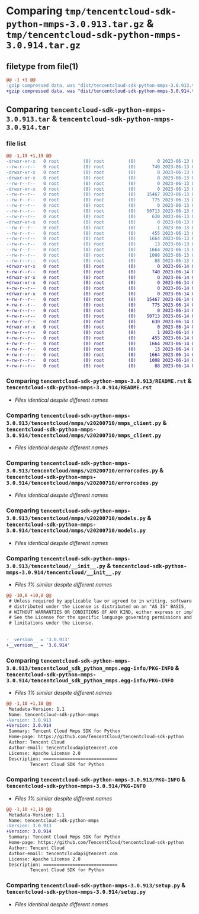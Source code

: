 # Comparing `tmp/tencentcloud-sdk-python-mmps-3.0.913.tar.gz` & `tmp/tencentcloud-sdk-python-mmps-3.0.914.tar.gz`

## filetype from file(1)

```diff
@@ -1 +1 @@
-gzip compressed data, was "dist/tencentcloud-sdk-python-mmps-3.0.913.tar", last modified: Tue Jun 13 02:15:01 2023, max compression
+gzip compressed data, was "dist/tencentcloud-sdk-python-mmps-3.0.914.tar", last modified: Wed Jun 14 00:30:07 2023, max compression
```

## Comparing `tencentcloud-sdk-python-mmps-3.0.913.tar` & `tencentcloud-sdk-python-mmps-3.0.914.tar`

### file list

```diff
@@ -1,19 +1,19 @@
-drwxr-xr-x   0 root         (0) root         (0)        0 2023-06-13 02:15:01.000000 tencentcloud-sdk-python-mmps-3.0.913/
--rw-r--r--   0 root         (0) root         (0)      740 2023-06-13 02:15:01.000000 tencentcloud-sdk-python-mmps-3.0.913/README.rst
-drwxr-xr-x   0 root         (0) root         (0)        0 2023-06-13 02:15:01.000000 tencentcloud-sdk-python-mmps-3.0.913/tencentcloud/
-drwxr-xr-x   0 root         (0) root         (0)        0 2023-06-13 02:15:01.000000 tencentcloud-sdk-python-mmps-3.0.913/tencentcloud/mmps/
--rw-r--r--   0 root         (0) root         (0)        0 2023-06-13 02:15:01.000000 tencentcloud-sdk-python-mmps-3.0.913/tencentcloud/mmps/__init__.py
-drwxr-xr-x   0 root         (0) root         (0)        0 2023-06-13 02:15:01.000000 tencentcloud-sdk-python-mmps-3.0.913/tencentcloud/mmps/v20200710/
--rw-r--r--   0 root         (0) root         (0)    15467 2023-06-13 02:15:01.000000 tencentcloud-sdk-python-mmps-3.0.913/tencentcloud/mmps/v20200710/mmps_client.py
--rw-r--r--   0 root         (0) root         (0)      775 2023-06-13 02:15:01.000000 tencentcloud-sdk-python-mmps-3.0.913/tencentcloud/mmps/v20200710/errorcodes.py
--rw-r--r--   0 root         (0) root         (0)        0 2023-06-13 02:15:01.000000 tencentcloud-sdk-python-mmps-3.0.913/tencentcloud/mmps/v20200710/__init__.py
--rw-r--r--   0 root         (0) root         (0)    50713 2023-06-13 02:15:01.000000 tencentcloud-sdk-python-mmps-3.0.913/tencentcloud/mmps/v20200710/models.py
--rw-r--r--   0 root         (0) root         (0)      630 2023-06-13 02:15:01.000000 tencentcloud-sdk-python-mmps-3.0.913/tencentcloud/__init__.py
-drwxr-xr-x   0 root         (0) root         (0)        0 2023-06-13 02:15:01.000000 tencentcloud-sdk-python-mmps-3.0.913/tencentcloud_sdk_python_mmps.egg-info/
--rw-r--r--   0 root         (0) root         (0)        1 2023-06-13 02:15:01.000000 tencentcloud-sdk-python-mmps-3.0.913/tencentcloud_sdk_python_mmps.egg-info/dependency_links.txt
--rw-r--r--   0 root         (0) root         (0)      455 2023-06-13 02:15:01.000000 tencentcloud-sdk-python-mmps-3.0.913/tencentcloud_sdk_python_mmps.egg-info/SOURCES.txt
--rw-r--r--   0 root         (0) root         (0)     1664 2023-06-13 02:15:01.000000 tencentcloud-sdk-python-mmps-3.0.913/tencentcloud_sdk_python_mmps.egg-info/PKG-INFO
--rw-r--r--   0 root         (0) root         (0)       13 2023-06-13 02:15:01.000000 tencentcloud-sdk-python-mmps-3.0.913/tencentcloud_sdk_python_mmps.egg-info/top_level.txt
--rw-r--r--   0 root         (0) root         (0)     1664 2023-06-13 02:15:01.000000 tencentcloud-sdk-python-mmps-3.0.913/PKG-INFO
--rw-r--r--   0 root         (0) root         (0)     1008 2023-06-13 02:15:01.000000 tencentcloud-sdk-python-mmps-3.0.913/setup.py
--rw-r--r--   0 root         (0) root         (0)       88 2023-06-13 02:15:01.000000 tencentcloud-sdk-python-mmps-3.0.913/setup.cfg
+drwxr-xr-x   0 root         (0) root         (0)        0 2023-06-14 00:30:07.000000 tencentcloud-sdk-python-mmps-3.0.914/
+-rw-r--r--   0 root         (0) root         (0)      740 2023-06-14 00:30:06.000000 tencentcloud-sdk-python-mmps-3.0.914/README.rst
+drwxr-xr-x   0 root         (0) root         (0)        0 2023-06-14 00:30:07.000000 tencentcloud-sdk-python-mmps-3.0.914/tencentcloud/
+drwxr-xr-x   0 root         (0) root         (0)        0 2023-06-14 00:30:07.000000 tencentcloud-sdk-python-mmps-3.0.914/tencentcloud/mmps/
+-rw-r--r--   0 root         (0) root         (0)        0 2023-06-14 00:30:06.000000 tencentcloud-sdk-python-mmps-3.0.914/tencentcloud/mmps/__init__.py
+drwxr-xr-x   0 root         (0) root         (0)        0 2023-06-14 00:30:07.000000 tencentcloud-sdk-python-mmps-3.0.914/tencentcloud/mmps/v20200710/
+-rw-r--r--   0 root         (0) root         (0)    15467 2023-06-14 00:30:06.000000 tencentcloud-sdk-python-mmps-3.0.914/tencentcloud/mmps/v20200710/mmps_client.py
+-rw-r--r--   0 root         (0) root         (0)      775 2023-06-14 00:30:06.000000 tencentcloud-sdk-python-mmps-3.0.914/tencentcloud/mmps/v20200710/errorcodes.py
+-rw-r--r--   0 root         (0) root         (0)        0 2023-06-14 00:30:06.000000 tencentcloud-sdk-python-mmps-3.0.914/tencentcloud/mmps/v20200710/__init__.py
+-rw-r--r--   0 root         (0) root         (0)    50713 2023-06-14 00:30:06.000000 tencentcloud-sdk-python-mmps-3.0.914/tencentcloud/mmps/v20200710/models.py
+-rw-r--r--   0 root         (0) root         (0)      630 2023-06-14 00:30:06.000000 tencentcloud-sdk-python-mmps-3.0.914/tencentcloud/__init__.py
+drwxr-xr-x   0 root         (0) root         (0)        0 2023-06-14 00:30:07.000000 tencentcloud-sdk-python-mmps-3.0.914/tencentcloud_sdk_python_mmps.egg-info/
+-rw-r--r--   0 root         (0) root         (0)        1 2023-06-14 00:30:07.000000 tencentcloud-sdk-python-mmps-3.0.914/tencentcloud_sdk_python_mmps.egg-info/dependency_links.txt
+-rw-r--r--   0 root         (0) root         (0)      455 2023-06-14 00:30:07.000000 tencentcloud-sdk-python-mmps-3.0.914/tencentcloud_sdk_python_mmps.egg-info/SOURCES.txt
+-rw-r--r--   0 root         (0) root         (0)     1664 2023-06-14 00:30:07.000000 tencentcloud-sdk-python-mmps-3.0.914/tencentcloud_sdk_python_mmps.egg-info/PKG-INFO
+-rw-r--r--   0 root         (0) root         (0)       13 2023-06-14 00:30:07.000000 tencentcloud-sdk-python-mmps-3.0.914/tencentcloud_sdk_python_mmps.egg-info/top_level.txt
+-rw-r--r--   0 root         (0) root         (0)     1664 2023-06-14 00:30:07.000000 tencentcloud-sdk-python-mmps-3.0.914/PKG-INFO
+-rw-r--r--   0 root         (0) root         (0)     1008 2023-06-14 00:30:06.000000 tencentcloud-sdk-python-mmps-3.0.914/setup.py
+-rw-r--r--   0 root         (0) root         (0)       88 2023-06-14 00:30:07.000000 tencentcloud-sdk-python-mmps-3.0.914/setup.cfg
```

### Comparing `tencentcloud-sdk-python-mmps-3.0.913/README.rst` & `tencentcloud-sdk-python-mmps-3.0.914/README.rst`

 * *Files identical despite different names*

### Comparing `tencentcloud-sdk-python-mmps-3.0.913/tencentcloud/mmps/v20200710/mmps_client.py` & `tencentcloud-sdk-python-mmps-3.0.914/tencentcloud/mmps/v20200710/mmps_client.py`

 * *Files identical despite different names*

### Comparing `tencentcloud-sdk-python-mmps-3.0.913/tencentcloud/mmps/v20200710/errorcodes.py` & `tencentcloud-sdk-python-mmps-3.0.914/tencentcloud/mmps/v20200710/errorcodes.py`

 * *Files identical despite different names*

### Comparing `tencentcloud-sdk-python-mmps-3.0.913/tencentcloud/mmps/v20200710/models.py` & `tencentcloud-sdk-python-mmps-3.0.914/tencentcloud/mmps/v20200710/models.py`

 * *Files identical despite different names*

### Comparing `tencentcloud-sdk-python-mmps-3.0.913/tencentcloud/__init__.py` & `tencentcloud-sdk-python-mmps-3.0.914/tencentcloud/__init__.py`

 * *Files 1% similar despite different names*

```diff
@@ -10,8 +10,8 @@
 # Unless required by applicable law or agreed to in writing, software
 # distributed under the License is distributed on an "AS IS" BASIS,
 # WITHOUT WARRANTIES OR CONDITIONS OF ANY KIND, either express or implied.
 # See the License for the specific language governing permissions and
 # limitations under the License.
 
 
-__version__ = '3.0.913'
+__version__ = '3.0.914'
```

### Comparing `tencentcloud-sdk-python-mmps-3.0.913/tencentcloud_sdk_python_mmps.egg-info/PKG-INFO` & `tencentcloud-sdk-python-mmps-3.0.914/tencentcloud_sdk_python_mmps.egg-info/PKG-INFO`

 * *Files 1% similar despite different names*

```diff
@@ -1,10 +1,10 @@
 Metadata-Version: 1.1
 Name: tencentcloud-sdk-python-mmps
-Version: 3.0.913
+Version: 3.0.914
 Summary: Tencent Cloud Mmps SDK for Python
 Home-page: https://github.com/TencentCloud/tencentcloud-sdk-python
 Author: Tencent Cloud
 Author-email: tencentcloudapi@tencent.com
 License: Apache License 2.0
 Description: ============================
         Tencent Cloud SDK for Python
```

### Comparing `tencentcloud-sdk-python-mmps-3.0.913/PKG-INFO` & `tencentcloud-sdk-python-mmps-3.0.914/PKG-INFO`

 * *Files 1% similar despite different names*

```diff
@@ -1,10 +1,10 @@
 Metadata-Version: 1.1
 Name: tencentcloud-sdk-python-mmps
-Version: 3.0.913
+Version: 3.0.914
 Summary: Tencent Cloud Mmps SDK for Python
 Home-page: https://github.com/TencentCloud/tencentcloud-sdk-python
 Author: Tencent Cloud
 Author-email: tencentcloudapi@tencent.com
 License: Apache License 2.0
 Description: ============================
         Tencent Cloud SDK for Python
```

### Comparing `tencentcloud-sdk-python-mmps-3.0.913/setup.py` & `tencentcloud-sdk-python-mmps-3.0.914/setup.py`

 * *Files identical despite different names*

